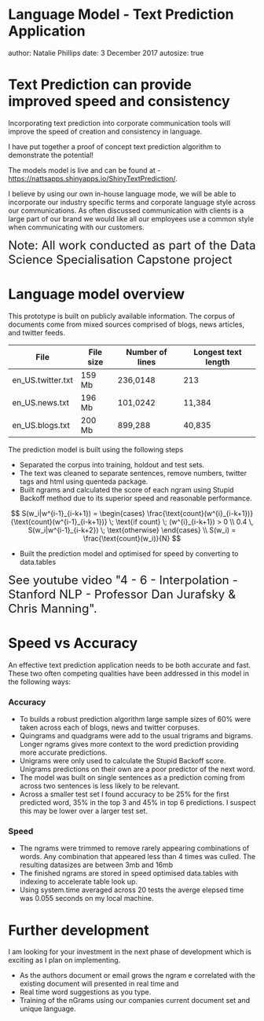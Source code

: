 Language Model - Text Prediction Application
========================================================
author: Natalie Phillips
date: 3 December 2017
autosize: true

<style>
    body{
        overflow:scroll;
    }
</style>

Text Prediction can provide improved speed and consistency
========================================================


Incorporating text prediction into corporate communication tools will improve the speed of creation and consistency in language.

I have put together a proof of concept text prediction algorithm to demonstrate the potential!

The models model is live and can be found at -
<https://nattsapps.shinyapps.io/ShinyTextPrediction/>.

I believe by using our own in-house language mode, we will be able to incorporate our industry specific terms and corporate language style across our communications.  As often discussed communication with clients is a large part of our brand  we would like all our employees use a common style when communicating with our customers.


<font size = "5px" >
Note: All work conducted as part of the Data Science Specialisation Capstone project
</font>

Language model overview
========================================================

This prototype is built on publicly available information. The corpus of documents come from mixed sources comprised of blogs, news articles, and twitter feeds.


File    |   File size   |   Number of lines |   Longest text length
------- | --------------|----------------- | ---------------------
en_US.twitter.txt   |   159 Mb   |	236,0148 |	213
en_US.news.txt  |   196 Mb  |	101,0242 |	11,384
en_US.blogs.txt |   200 Mb  |	899,288  |	40,835

The prediction model is built using the following steps
- Separated the corpus into training, holdout and test sets.
- The text was cleaned to separate sentences, remove numbers,  twitter tags and html using quenteda package.
- Built ngrams and calculated the score of each ngram using Stupid Backoff method due to its superior speed and reasonable performance.

$$
S(w_i|w^{i-1}_{i-k+1}) = 
\begin{cases}
    \frac{\text{count}(w^{i}_{i-k+1})}{\text{count}(w^{i-1}_{i-k+1})} \; 
    \text{if count} \; (w^{i}_{i-k+1}) > 0 \\
    0.4 \, S(w_i|w^{i-1}_{i-k+2}) \; \text{otherwise}
\end{cases}
\\
S(w_i) = \frac{\text{count}(w_i)}{N}
$$
- Built the prediction model and optimised for speed by converting to data.tables

<font size="5px">
See youtube video "4 - 6 - Interpolation - Stanford NLP - Professor Dan Jurafsky & Chris Manning".
</font>


Speed vs Accuracy
========================================================

An effective text prediction application needs to be both accurate and fast. These two often competing qualities have been addressed in this model in the following ways:

### Accuracy
- To builds a robust prediction algorithm large sample sizes of 60% were taken across each of blogs, news and twitter corpuses. 
- Quingrams and quadgrams were add to the usual trigrams and bigrams. Longer ngrams gives more context to the word prediction providing more accurate predictions.
- Unigrams were only used to calculate the Stupid Backoff score. Unigrams predictions on their own are  a poor predictor of the next word.
- The model was built on single sentences as a prediction coming from across two sentences is less likely to be relevant.
- Across a smaller test set I found accuracy to be 25% for the first predicted word, 35% in the top 3 and 45% in top 6 predictions. I suspect this may be lower over a larger test set.

### Speed
- The ngrams were trimmed to remove rarely appearing combinations of words. Any combination that appeared less than 4 times was culled. The resulting datasizes are between 3mb and 16mb
- The finished ngrams are stored in speed optimised data.tables with indexing  to accelerate table look up.
- Using system.time averaged across 20 tests the averge elepsed time was 0.055 seconds on my local machine.

Further development
========================================================

I am looking for your investment in the next phase of development which is exciting as I plan on implementing.

- As the authors document or email grows the ngram e correlated with the existing document will presented in real time and 
- Real time word suggestions as you type.
- Training of the nGrams using our companies current document set and unique language. 


